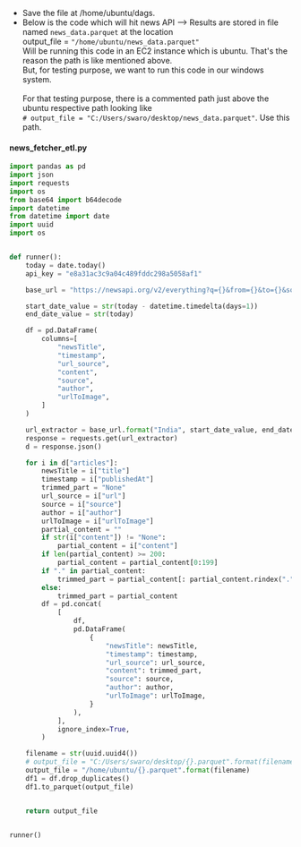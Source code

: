 - Save the file at /home/ubuntu/dags.
- Below is the code which will hit news API --> Results are stored in file named `news_data.parquet` at the location</br>
  output_file = `"/home/ubuntu/news_data.parquet"`</br>
  Will be running this code in an EC2 instance which is ubuntu. That's the reason the path is like mentioned above.</br>
  But, for testing purpose, we want to run this code in our windows system.</br>  
  For that testing purpose, there is a commented path just above the ubuntu respective path looking like</br>
  `# output_file = "C:/Users/swaro/desktop/news_data.parquet"`. Use this path.
  
#### news_fetcher_etl.py
```python
import pandas as pd
import json
import requests
import os
from base64 import b64decode
import datetime
from datetime import date
import uuid
import os


def runner():
    today = date.today()
    api_key = "e8a31ac3c9a04c489fddc298a5058af1"

    base_url = "https://newsapi.org/v2/everything?q={}&from={}&to={}&sortBy=popularity&apiKey={}&language=en"

    start_date_value = str(today - datetime.timedelta(days=1))
    end_date_value = str(today)

    df = pd.DataFrame(
        columns=[
            "newsTitle",
            "timestamp",
            "url_source",
            "content",
            "source",
            "author",
            "urlToImage",
        ]
    )

    url_extractor = base_url.format("India", start_date_value, end_date_value, api_key)
    response = requests.get(url_extractor)
    d = response.json()

    for i in d["articles"]:
        newsTitle = i["title"]
        timestamp = i["publishedAt"]
        trimmed_part = "None"
        url_source = i["url"]
        source = i["source"]
        author = i["author"]
        urlToImage = i["urlToImage"]
        partial_content = ""
        if str(i["content"]) != "None":
            partial_content = i["content"]
        if len(partial_content) >= 200:
            partial_content = partial_content[0:199]
        if "." in partial_content:
            trimmed_part = partial_content[: partial_content.rindex(".")]
        else:
            trimmed_part = partial_content
        df = pd.concat(
            [
                df,
                pd.DataFrame(
                    {
                        "newsTitle": newsTitle,
                        "timestamp": timestamp,
                        "url_source": url_source,
                        "content": trimmed_part,
                        "source": source,
                        "author": author,
                        "urlToImage": urlToImage,
                    }
                ),
            ],
            ignore_index=True,
        )

    filename = str(uuid.uuid4())
    # output_file = "C:/Users/swaro/desktop/{}.parquet".format(filename)
    output_file = "/home/ubuntu/{}.parquet".format(filename)
    df1 = df.drop_duplicates()
    df1.to_parquet(output_file)


    return output_file


runner()
```
